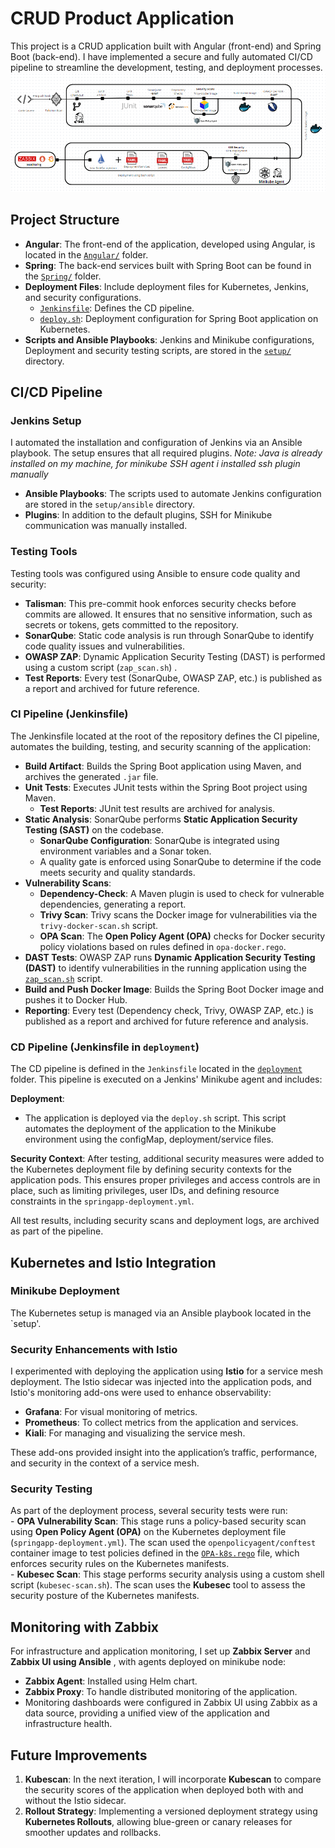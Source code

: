 # CRUD Product Application
This project is a CRUD application built with Angular (front-end) and Spring Boot (back-end). I have implemented a secure and fully automated CI/CD pipeline to streamline the development, testing, and deployment processes.
![CI\CD Pipeline](pipeline.png)
## Project Structure

-   **Angular**: The front-end of the application, developed using Angular, is located in the [`Angular/`](Angular/) folder.
-   **Spring**: The back-end services built with Spring Boot can be found in the [`Spring/`](Spring/) folder.
-   **Deployment Files**: Include deployment files for Kubernetes, Jenkins, and security configurations. 
    -   [`Jenkinsfile`](Jenkinsfile): Defines the CD pipeline.
    -   [`deploy.sh`](springapp-deployment.yml): Deployment configuration for Spring Boot application on Kubernetes.
-   **Scripts and Ansible Playbooks**: Jenkins and Minikube configurations,  Deployment and security testing scripts,  are stored in the [`setup/`](setup/) directory.

## CI/CD Pipeline

### Jenkins Setup

I automated the installation and configuration of Jenkins via an Ansible playbook. The setup ensures that all required plugins.
 *Note:  Java is already installed on my machine, for minikube SSH agent i installed ssh plugin manually*
-   **Ansible Playbooks**: The scripts used to automate Jenkins configuration are stored in the `setup/ansible` directory.
-   **Plugins**: In addition to the default plugins, SSH for Minikube communication was manually installed.

### Testing Tools

Testing tools was configured using Ansible to ensure code quality and security:

-   **Talisman**: This pre-commit hook enforces security checks before commits are allowed. It ensures that no sensitive information, such as secrets or tokens, gets committed to the repository.
-   **SonarQube**: Static code analysis is run through SonarQube to identify code quality issues and vulnerabilities.
-   **OWASP ZAP**: Dynamic Application Security Testing (DAST) is performed using a custom script (`zap_scan.sh`) . 
-   **Test Reports**: Every test (SonarQube, OWASP ZAP, etc.) is published as a report and archived for future reference.

### CI Pipeline (Jenkinsfile)

The Jenkinsfile located at the root of the repository defines the CI pipeline,  automates the building, testing, and security scanning of the application:
-   **Build Artifact**: Builds the Spring Boot application using Maven, and archives the generated `.jar` file.
-   **Unit Tests**: Executes JUnit tests within the Spring Boot project using Maven.
    -   **Test Reports**: JUnit test results are archived for analysis.
-   **Static Analysis**: SonarQube performs **Static Application Security Testing (SAST)** on the codebase.
    -   **SonarQube Configuration**: SonarQube is integrated using environment variables and a Sonar token.
    -   A quality gate is enforced using SonarQube to determine if the code meets security and quality standards.
-   **Vulnerability Scans**:
    -   **Dependency-Check**: A Maven plugin is used to check for vulnerable dependencies, generating a report.
    -   **Trivy Scan**: Trivy scans the Docker image for vulnerabilities via the `trivy-docker-scan.sh` script.
    -   **OPA Scan**: The **Open Policy Agent (OPA)** checks for Docker security policy violations based on rules defined in `opa-docker.rego`.
-   **DAST Tests**: OWASP ZAP runs **Dynamic Application Security Testing (DAST)** to identify vulnerabilities in the running application using the [`zap_scan.sh`](./zap_scan.sh) script.
-   **Build and Push Docker Image**: Builds the Spring Boot Docker image and pushes it to Docker Hub.
-   **Reporting**: Every test (Dependency check, Trivy, OWASP ZAP, etc.) is published as a report and archived for future reference and analysis.

### CD Pipeline (Jenkinsfile in `deployment`)

The CD pipeline is defined in the `Jenkinsfile` located in the [`deployment`](deployment) folder. This pipeline is executed on a Jenkins' Minikube agent and includes:  
        
 **Deployment**:
    
   -   The application is deployed via the `deploy.sh` script. This script automates the deployment of the application to the Minikube environment using the configMap, deployment/service files.
        
 **Security Context**: After testing, additional security measures were added to the Kubernetes deployment file by defining security contexts for the application pods. This ensures proper privileges and access controls are in place, such as limiting privileges, user IDs, and defining resource constraints in the `springapp-deployment.yml`.
    

All test results, including security scans and deployment logs, are archived as part of the pipeline.

## Kubernetes and Istio Integration

### Minikube Deployment

The Kubernetes setup is managed via an Ansible playbook located in the `setup'.  

### Security Enhancements with Istio

I experimented with deploying the application using **Istio** for a service mesh deployment. The Istio sidecar was injected into the application pods, and Istio's monitoring add-ons were used to enhance observability:

-   **Grafana**: For visual monitoring of metrics.
-   **Prometheus**: To collect metrics from the application and services.
-   **Kiali**: For managing and visualizing the service mesh.

These add-ons provided insight into the application’s traffic, performance, and security in the context of a service mesh.

### Security Testing

As part of the deployment process, several security tests were run:    
    -   **OPA Vulnerability Scan**: This stage runs a policy-based security scan using **Open Policy Agent (OPA)** on the Kubernetes deployment file (`springapp-deployment.yml`). The scan used the `openpolicyagent/conftest` container image to test policies defined in the [`OPA-k8s.rego`](OPA-k8s.rego) file, which enforces security rules on the Kubernetes manifests.        
    -   **Kubesec Scan**: This stage performs security analysis using a custom shell script (`kubesec-scan.sh`). The scan uses the **Kubesec** tool to assess the security posture of the Kubernetes manifests.

## Monitoring with Zabbix

For infrastructure and application monitoring, I set up **Zabbix Server** and **Zabbix UI using Ansible** , with agents deployed on minikube node:

-   **Zabbix Agent**: Installed using Helm chart.
-   **Zabbix Proxy**: To handle distributed monitoring of the application.
-   Monitoring dashboards were configured in Zabbix UI using Zabbix as a data source, providing a unified view of the application and infrastructure health.

## Future Improvements

1.  **Kubescan**: In the next iteration, I will incorporate **Kubescan** to compare the security scores of the application when deployed both with and without the Istio sidecar.
2.  **Rollout Strategy**: Implementing a versioned deployment strategy using **Kubernetes Rollouts**, allowing blue-green or canary releases for smoother updates and rollbacks.
